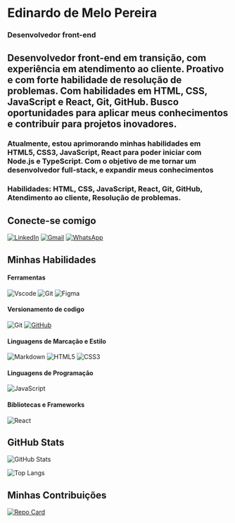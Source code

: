# Edinardo de Melo Pereira
### Desenvolvedor front-end

##  Desenvolvedor front-end em transição, com experiência em atendimento ao cliente. Proativo e com forte habilidade de resolução de problemas. Com habilidades em HTML, CSS, JavaScript e React, Git, GitHub. Busco oportunidades para aplicar meus conhecimentos e contribuir para projetos inovadores. 
### Atualmente, estou aprimorando minhas habilidades em HTML5, CSS3, JavaScript, React para poder iniciar com Node.js e TypeScript. Com o objetivo de me tornar um desenvolvedor full-stack, e expandir meus conhecimentos 

### Habilidades: HTML, CSS, JavaScript, React, Git, GitHub, Atendimento ao cliente, Resolução de problemas.


## Conecte-se comigo
[![LinkedIn](https://img.shields.io/badge/LinkedIn-0077B5?style=for-the-badge&logo=linkedin)](https://www.linkedin.com/in/edinardo-pereira/)
[![Gmail](https://img.shields.io/badge/Gmail-333333?style=for-the-badge&logo=gmail&logoColor=red)](edinardopereira.ep@gmail.com)
[![WhatsApp](https://img.shields.io/badge/WhatsApp-25D366?style=for-the-badge&logo=whatsapp&logoColor=white)](https://wa.me/+5585982083828)


## Minhas Habilidades
#### Ferramentas
![Vscode](https://img.shields.io/badge/Vscode-007ACC?style=for-the-badge&logo=visual-studio-code&logoColor=white)
![Git](https://img.shields.io/badge/GIT-E44C30?style=for-the-badge&logo=git&logoColor=white)
![Figma](https://img.shields.io/badge/Figma-696969?style=for-the-badge&logo=figma&logoColor=figma)


#### Versionamento de codigo
![Git](https://img.shields.io/badge/GIT-E44C30?style=for-the-badge&logo=git&logoColor=white)
[![GitHub](https://img.shields.io/badge/GitHub-100000?style=for-the-badge&logo=github&logoColor=white)](https://github.com/SEUUSERNAME)

#### Linguagens de Marcação e Estilo
![Markdown](https://img.shields.io/badge/Markdown-000?style=for-the-badge&logo=markdown)
![HTML5](https://img.shields.io/badge/HTML5-E34F26?style=for-the-badge&logo=html5&logoColor=white)
![CSS3](https://img.shields.io/badge/CSS3-1572B6?style=for-the-badge&logo=css3&logoColor=white)

#### Linguagens de Programação
![JavaScript](https://img.shields.io/badge/JavaScript-F7DF1E?style=for-the-badge&logo=javascript&logoColor=black)

#### Bibliotecas e Frameworks
![React](https://img.shields.io/badge/React-20232A?style=for-the-badge&logo=react&logoColor=61DAFB)

## GitHub Stats
![GitHub Stats](https://github-readme-stats.vercel.app/api?username=edinardo-pereira&theme=transparent&bg_color=000&border_color=30A3DC&show_icons=true&icon_color=30A3DC&title_color=E94D5F&text_color=FFF&hide_title=true)

![Top Langs](https://github-readme-stats-git-masterrstaa-rickstaa.vercel.app/api/top-langs/?username=edinardo-pereira&layout=compact&bg_color=000&border_color=30A3DC&title_color=E94D5F&text_color=FFF&hide_title=true )

## Minhas Contribuições
[![Repo Card](https://github-readme-stats.vercel.app/api/pin/?username=edinardo-pereira&repo=dio-lab-open-source&bg_color=000&border_color=30A3DC&show_icons=true&icon_color=30A3DC&title_color=E94D5F&text_color=FFF)](https://github.com/edinardo-pereira/dio-lab-open-source)
